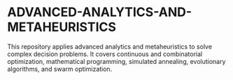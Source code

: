 # ADVANCED-ANALYTICS-AND-METAHEURISTICS
This repository applies advanced analytics and metaheuristics to solve complex decision problems. It covers continuous and combinatorial optimization, mathematical programming, simulated annealing, evolutionary algorithms, and swarm optimization.
